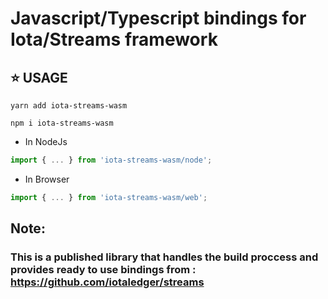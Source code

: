 # Javascript/Typescript bindings for Iota/Streams framework

## ⭐ USAGE

```
yarn add iota-streams-wasm
```

```
npm i iota-streams-wasm
```

- In NodeJs
```js
import { ... } from 'iota-streams-wasm/node';
```
- In Browser

```js
import { ... } from 'iota-streams-wasm/web';
```

## Note:
### This is a published library that handles the build proccess and provides ready to use bindings from : https://github.com/iotaledger/streams 